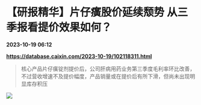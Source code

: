 # 【研报精华】片仔癀股价延续颓势 从三季报看提价效果如何？

**2023-10-19 06:12**

**https://database.caixin.com/2023-10-19/102118311.html**

> 核心产品片仔癀锭剂提价后，公司肝病用药业务第三季度毛利率环比改善，不过营收增速不及提价幅度，产品销量或在提价后有所下滑，但尚未出现明显库存积压

  

![](https://img.caixin.com/2023-10-19/169769506866635_840_560.jpg)